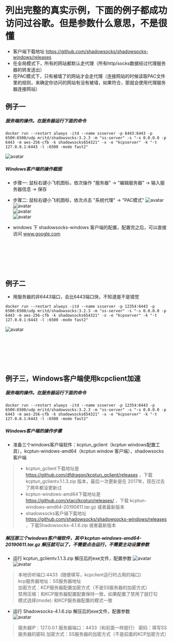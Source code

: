 # 列出完整的真实示例，下面的例子都成功访问过谷歌。但是参数什么意思，不是很懂

* 客户端下载地址 https://github.com/shadowsocks/shadowsocks-windows/releases  
* 在全局模式下，所有的网站都默认走代理（所有http/socks数据经过代理服务器的转发送出）  
* 在PAC模式下，只有被墙了的网站才会走代理（连接网站的时候读取PAC文件里的规则，来确定你访问的网站有没有被墙，如果符合，那就会使用代理服务器连接网站）  
  
## 例子一
##### 服务端的操作。在服务器运行下面的命令
```
docker run --restart always -itd --name ssserver -p 6443:6443 -p 6500:6500/udp mritd/shadowsocks:3.2.3 -m "ss-server" -s "-s 0.0.0.0 -p 6443 -m aes-256-cfb -k shadowsocks654321" -x -e "kcpserver" -k "-t 127.0.0.1:6443 -l :6500 -mode fast2"
```
![avatar](imgs/example001/shadowsocks-server-config-01.png)
##### Windows客户端的操作截图
* 步骤一: 鼠标右键小飞机图标，依次操作 "服务器" -> "编辑服务器" -> 输入服务器信息 -> 保存
* 步骤二: 鼠标右键小飞机图标，依次点击 "系统代理" -> "PAC模式"
![avatar](imgs/example001/shadowsocks-windows-client-config-01.png)  
![avatar](imgs/example001/shadowsocks-windows-client-config-02.png)  
![avatar](imgs/example001/shadowsocks-windows-client-config-03.png)  
![avatar](imgs/example001/browser-success-visit-google.png)  

* windows 下 shadowsocks-windows 客户端的配置，配置完之后，可以直接访问 www.google.com


<br><br><br><br><br>
## 例子二
* 用服务器的非6443端口，会比6443端口快，不知道是不是错觉
```
docker run --restart always -itd --name ssserver -p 12354:6443 -p 6500:6500/udp mritd/shadowsocks:3.2.3 -m "ss-server" -s "-s 0.0.0.0 -p 6443 -m aes-256-cfb -k shadowsocks654321" -x -e "kcpserver" -k "-t 127.0.0.1:6443 -l :6500 -mode fast2"
```
![avatar](imgs/example002/shadowsocks-server-config-01.png)


<br><br><br><br><br>
## 例子三，Windows客户端使用kcpclient加速
##### 服务端的操作。在服务器运行下面的命令
```
docker run --restart always -itd --name ssserver -p 12354:6443 -p 6500:6500/udp mritd/shadowsocks:3.2.3 -m "ss-server" -s "-s 0.0.0.0 -p 6443 -m aes-256-cfb -k shadowsocks654321" -x -e "kcpserver" -k "-t 127.0.0.1:6443 -l :6500 -mode fast2"
```
##### Windows客户端的操作步骤
* 准备三个windows客户端软件：kcptun_gclient（kcptun windows配置工具），kcptun-windows-amd64（kcptun window 客户端），shadowsocks客户端
> * kcptun_gclient下载地址是 https://github.com/dfdragon/kcptun_gclient/releases ，下载 kcptun_gclientv.1.1.3.zip 版本，最后一次更新是在 2017年，现在过去了两年都没更新过  
> * kcptun-windows-amd64下载地址是 https://github.com/xtaci/kcptun/releases/ ，下载 kcptun-windows-amd64-20190611.tar.gz 或者最新版本  
> * shadowsocks客户端下载地址 https://github.com/shadowsocks/shadowsocks-windows/releases ，下载Shadowsocks-4.1.6.zip 或者最新版本  

##### 解压那三个windows客户端软件，其中 kcptun-windows-amd64-20190611.tar.gz 解压就可以了，不需要点击运行，不需要主动设置参数

* 运行 kcptun_gclientv.1.1.3.zip 解压后的exe文件，配置参数
![avatar](imgs/example003/shadowsocks-windows-client-config-01.png)  
![avatar](imgs/example003/shadowsocks-windows-client-config-02.png)  
> 本地侦听端口:4433  (随便填写，kcpclient运行时占用的端口)  
> kcp服务器地址：SS服务器地址  
> 加密方式：KCP服务器配置加密方式（不是SS服务器的加密方式）  
> 禁用压缩：和KCP服务器配置配置保持一致，如果配置了禁用了就打勾  
> 模式选择(mode): 和KCP服务器配置的模式一致  
* 运行 Shadowsocks-4.1.6.zip 解压后的exe文件，配置参数  
![avatar](imgs/example003/shadowsocks-windows-client-config-03.png)  

> 服务器IP：127.0.0.1
> 服务器端口：4433（和前面一样就行）
> 密码：填写SS服务器的密码
> 加密方式：SS服务器的加密方式（不是前面的KCP加密方式）